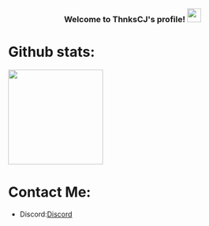 
<h3 align="center">
Welcome to ThnksCJ's profile!
<img src="https://cdn-learn.adafruit.com/assets/assets/000/075/201/original/gaming_vita_Idle.gif?1556902250" width="28">
</h3>

# Github stats:
<img src="https://github-readme-stats.vercel.app/api/top-langs/?username=ThnksCJ" width="192">

# Contact Me:
- Discord:[Discord](https://discord.com/users/644210317861191680)